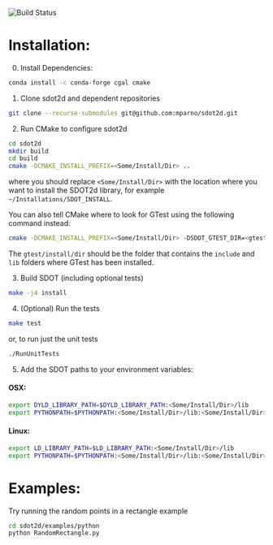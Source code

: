 ![Build Status](https://github.com/mparno/sdot2d/actions/workflows/build-test.yml/badge.svg)

# Installation:

0. Install Dependencies:

```bash
conda install -c conda-forge cgal cmake
```

1. Clone sdot2d and dependent repositories

```bash
git clone --recurse-submodules git@github.com:mparno/sdot2d.git
```

2. Run CMake to configure sdot2d

```bash
cd sdot2d
mkdir build
cd build
cmake -DCMAKE_INSTALL_PREFIX=<Some/Install/Dir> ..
```
where you should replace `<Some/Install/Dir>` with the location where you want to install the SDOT2d library, for example `~/Installations/SDOT_INSTALL`.

You can also tell CMake where to look for GTest using the following command instead:
```bash
cmake -DCMAKE_INSTALL_PREFIX=<Some/Install/Dir> -DSDOT_GTEST_DIR=<gtest/install/dir> ..
```
The `gtest/install/dir` should be the folder that contains the `include` and
`lib` folders where GTest has been installed.

3. Build SDOT (including optional tests)

```bash
make -j4 install
```

4. (Optional) Run the tests
```bash
make test
```
or, to run just the unit tests
```bash
./RunUnitTests
```

5. Add the SDOT paths to your environment variables:

#### OSX:
```bash
export DYLD_LIBRARY_PATH=$DYLD_LIBRARY_PATH:<Some/Install/Dir>/lib
export PYTHONPATH=$PYTHONPATH:<Some/Install/Dir>/lib:<Some/Install/Dir>/lib/python/
```
#### Linux:
```bash
export LD_LIBRARY_PATH=$LD_LIBRARY_PATH:<Some/Install/Dir>/lib
export PYTHONPATH=$PYTHONPATH:<Some/Install/Dir>/lib:<Some/Install/Dir>/lib/python/
```

# Examples:
Try running the random points in a rectangle example

```bash
cd sdot2d/examples/python
python RandomRectangle.py
```
